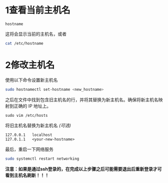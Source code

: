 # 1查看当前主机名

```plain
hostname
```

这将会显示当前的主机名，或者

```zsh
cat /etc/hostname
```
  

# 2修改主机名

使用以下命令设置新主机名

```zsh
sudo hostnamectl set-hostname <new_hostname>
```

之后在文件中找到包含旧主机名的行，并将其替换为新主机名。确保将新主机名映射到正确的 IP 地址上。

```shell
sudo vim /etc/hosts
```

将旧主机名替换为新主机名 *(可选)*

```shell
127.0.0.1   localhost
127.0.1.1   <your-new-hostname>
```

最后，重启一下网络服务

```zsh
sudo systemctl restart networking
```

**注意：如果是通过ssh登录的，在完成以上步骤之后可能需要退出后重新登录才可看到主机名刷新！！！**